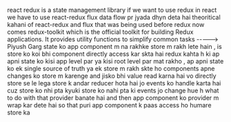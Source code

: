 react redux is a state management library
if we want to use redux in react we have to use react-redux
flux data flow pr jyada dhyn deta hai
theoritical kahani of react-redux and flux that was being used before redux
now comes redux-toolkit  which is the official toolkit for building Redux applications. It provides utility functions to simplify common tasks
-----> Piyush Garg
state ko app component m na rakhke store m rakh lete hain , is store ko koi bhi component directly access kar skta hai
redux kahta h ki ap apni state ko kisi app level par ya kisi root level par mat rakho , ap apni state ko ek single source of truth ya ek store m rakh skte ho
components apne changes ko store m karenge and jisko bhi value read karna hai vo directly store se le lega
store k andar reducer hota hai jo events ko handle karta hai cuz store ko nhi pta kyuki store ko nahi pta ki events jo change hue h what to do with that
provider banate hai and then app component ko provider m wrap kar dete hai so that puri app component k paas access ho humare store ka